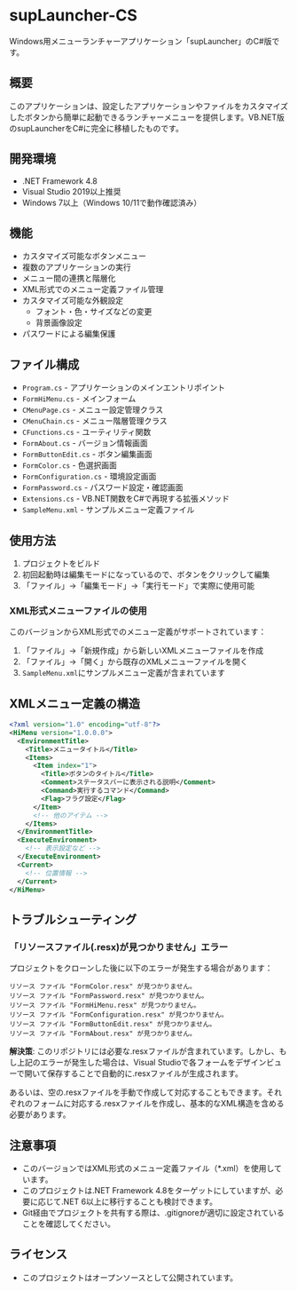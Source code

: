 # supLauncher-CS

Windows用メニューランチャーアプリケーション「supLauncher」のC#版です。

## 概要

このアプリケーションは、設定したアプリケーションやファイルをカスタマイズしたボタンから簡単に起動できるランチャーメニューを提供します。VB.NET版のsupLauncherをC#に完全に移植したものです。

## 開発環境

- .NET Framework 4.8
- Visual Studio 2019以上推奨
- Windows 7以上（Windows 10/11で動作確認済み）

## 機能

- カスタマイズ可能なボタンメニュー
- 複数のアプリケーションの実行
- メニュー間の連携と階層化
- XML形式でのメニュー定義ファイル管理
- カスタマイズ可能な外観設定
  - フォント・色・サイズなどの変更
  - 背景画像設定
- パスワードによる編集保護

## ファイル構成

- `Program.cs` - アプリケーションのメインエントリポイント
- `FormHiMenu.cs` - メインフォーム
- `CMenuPage.cs` - メニュー設定管理クラス
- `CMenuChain.cs` - メニュー階層管理クラス
- `CFunctions.cs` - ユーティリティ関数
- `FormAbout.cs` - バージョン情報画面
- `FormButtonEdit.cs` - ボタン編集画面
- `FormColor.cs` - 色選択画面
- `FormConfiguration.cs` - 環境設定画面
- `FormPassword.cs` - パスワード設定・確認画面
- `Extensions.cs` - VB.NET関数をC#で再現する拡張メソッド
- `SampleMenu.xml` - サンプルメニュー定義ファイル

## 使用方法

1. プロジェクトをビルド
2. 初回起動時は編集モードになっているので、ボタンをクリックして編集
3. 「ファイル」→「編集モード」→「実行モード」で実際に使用可能

### XML形式メニューファイルの使用

このバージョンからXML形式でのメニュー定義がサポートされています：

1. 「ファイル」→「新規作成」から新しいXMLメニューファイルを作成
2. 「ファイル」→「開く」から既存のXMLメニューファイルを開く
3. `SampleMenu.xml`にサンプルメニュー定義が含まれています

## XMLメニュー定義の構造

```xml
<?xml version="1.0" encoding="utf-8"?>
<HiMenu version="1.0.0.0">
  <EnvironmentTitle>
    <Title>メニュータイトル</Title>
    <Items>
      <Item index="1">
        <Title>ボタンのタイトル</Title>
        <Comment>ステータスバーに表示される説明</Comment>
        <Command>実行するコマンド</Command>
        <Flag>フラグ設定</Flag>
      </Item>
      <!-- 他のアイテム -->
    </Items>
  </EnvironmentTitle>
  <ExecuteEnvironment>
    <!-- 表示設定など -->
  </ExecuteEnvironment>
  <Current>
    <!-- 位置情報 -->
  </Current>
</HiMenu>
```

## トラブルシューティング

### 「リソースファイル(.resx)が見つかりません」エラー

プロジェクトをクローンした後に以下のエラーが発生する場合があります：

```
リソース ファイル "FormColor.resx" が見つかりません。
リソース ファイル "FormPassword.resx" が見つかりません。
リソース ファイル "FormHiMenu.resx" が見つかりません。
リソース ファイル "FormConfiguration.resx" が見つかりません。
リソース ファイル "FormButtonEdit.resx" が見つかりません。
リソース ファイル "FormAbout.resx" が見つかりません。
```

**解決策**:
このリポジトリには必要な.resxファイルが含まれています。しかし、もし上記のエラーが発生した場合は、Visual Studioで各フォームをデザインビューで開いて保存することで自動的に.resxファイルが生成されます。

あるいは、空の.resxファイルを手動で作成して対応することもできます。それぞれのフォームに対応する.resxファイルを作成し、基本的なXML構造を含める必要があります。

## 注意事項

- このバージョンではXML形式のメニュー定義ファイル（*.xml）を使用しています。
- このプロジェクトは.NET Framework 4.8をターゲットにしていますが、必要に応じて.NET 6以上に移行することも検討できます。
- Git経由でプロジェクトを共有する際は、.gitignoreが適切に設定されていることを確認してください。

## ライセンス

- このプロジェクトはオープンソースとして公開されています。
